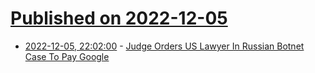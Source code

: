 # [Published on 2022-12-05](index.md)

* [2022-12-05, 22:02:00](https://yro.slashdot.org/story/22/12/05/2141229/judge-orders-us-lawyer-in-russian-botnet-case-to-pay-google?utm_source=rss1.0mainlinkanon&utm_medium=feed) - [Judge Orders US Lawyer In Russian Botnet Case To Pay Google](https://yro.slashdot.org/story/22/12/05/2141229/judge-orders-us-lawyer-in-russian-botnet-case-to-pay-google?utm_source=rss1.0mainlinkanon&utm_medium=feed)
